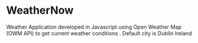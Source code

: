 # WeatherNow
Weather Application developed in Javascript using Open Weather Map (OWM API) to get current weather conditions . Default city is Dublin Ireland
